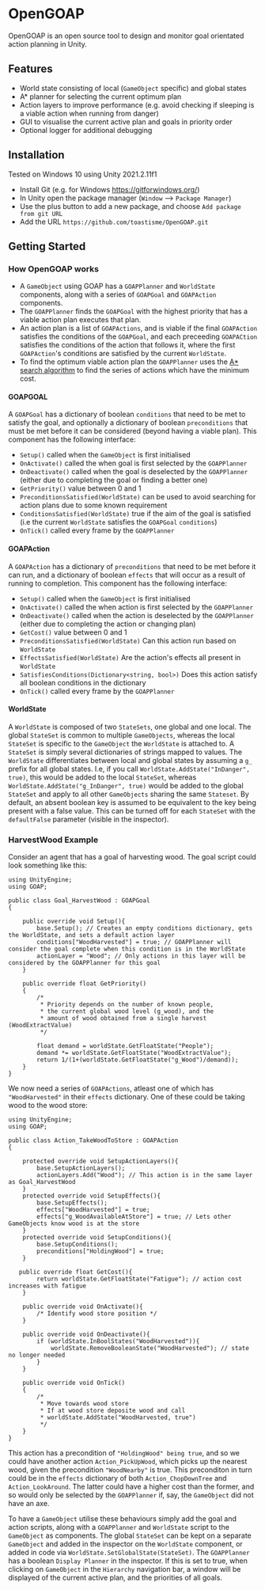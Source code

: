# OpenGOAP

OpenGOAP is an open source tool to design and monitor goal orientated action planning in Unity.

## Features
- World state consisting of local (`GameObject` specific) and global states
- A* planner for selecting the current optimum plan
- Action layers to improve performance (e.g. avoid checking if sleeping is a viable action when running from danger)
- GUI to visualise the current active plan and goals in priority order
- Optional logger for additional debugging

## Installation

Tested on Windows 10 using Unity 2021.2.11f1
- Install Git (e.g. for Windows https://gitforwindows.org/)
- In Unity open the package manager (`Window` --> `Package Manager`)
- Use the plus button to add a new package, and choose `Add package from git URL`
- Add the URL `https://github.com/toastisme/OpenGOAP.git`

## Getting Started

### How OpenGOAP works

- A `GameObject` using GOAP has a `GOAPPlanner` and `WorldState` components, along with a series of `GOAPGoal` and `GOAPAction` components. 
- The `GOAPPlanner` finds the `GOAPGoal` with the highest priority that has a viable action plan executes that plan.
- An action plan is a list of `GOAPActions`, and is viable if the final `GOAPAction` satisfies the conditions of the `GOAPGoal`, and each preceeding `GOAPACtion` satisfies the conditions of the action that follows it, where the first `GOAPAction`'s conditions are satisfied by the current `WorldState`.
- To find the optimum viable action plan the `GOAPPlanner` uses the [A* search algorithm](https://en.wikipedia.org/wiki/A*_search_algorithm) to find 
the series of actions which have the minimum cost.

#### GOAPGOAL

A `GOAPGoal` has a dictionary of boolean `conditions` that need to be met to satisfy the goal, and optionally a dictionary of boolean `preconditions` that must be met before it can be considered (beyond having a viable plan). This component has the following interface:
- `Setup()` called when the `GameObject` is first initialised
- `OnActivate()` called the when goal is first selected by the `GOAPPlanner`
- `OnDeactivate()` called when the goal is deselected by the `GOAPPlanner` (either due to completing the goal or finding a better one)
- `GetPriority()` value between 0 and 1 
- `PreconditionsSatisfied(WorldState)` can be used to avoid searching for action plans due to some known requirement
- `ConditionsSatisfied(WorldState)` true if the aim of the goal is satisfied (i.e the current `WorldState` satisfies the `GOAPGoal` `conditions`)
- `OnTick()` called every frame by the `GOAPPlanner` 

#### GOAPAction

A `GOAPAction` has a dictionary of `preconditions` that need to be met before it can run, and a dictionary of boolean `effects` that will occur as a result of running to completion. This component has the following interface:
- `Setup()` called when the `GameObject` is first initialised
- `OnActivate()` called the when action is first selected by the `GOAPPlanner`
- `OnDeactivate()` called when the action is deselected by the `GOAPPlanner` (either due to completing the action or changing plan)
- `GetCost()` value between 0 and 1
- `PreconditionsSatisfied(WorldState)` Can this action run based on `WorldState`
- `EffectsSatisfied(WorldState)` Are the action's effects all present in `WorldState`
- `SatisfiesConditions(Dictionary<string, bool>)` Does this action satisfy all boolean conditions in the dictionary
- `OnTick()` called every frame by the `GOAPPlanner`

#### WorldState

A `WorldState` is composed of two `StateSets`, one global and one local. The global `StateSet` is common to multiple `GameObjects`, whereas the local
`StateSet` is specific to the `GameObject` the `WorldState` is attached to. A `StateSet` is simply several dictionaries of strings mapped to values. 
The `WorldState` differentiates between local and global states by assuming a `g_` prefix for all global states. 
I.e, if you call `WorldState.AddState("InDanger", true)`, this would be added to the local `StateSet`, whereas `WorldState.AddState("g_InDanger", true)` 
would be added to the global `StateSet` and apply to all other `GameObjects` sharing the same `Stateset`.
By default, an absent boolean key is assumed to be equivalent to the key being present with a false value. This can be turned off for each `StateSet` with the `defaultFalse` parameter (visible in the inspector).

### HarvestWood Example

Consider an agent that has a goal of harvesting wood. The goal script could look something like this:

```
using UnityEngine;
using GOAP;

public class Goal_HarvestWood : GOAPGoal
{

    public override void Setup(){
        base.Setup(); // Creates an empty conditions dictionary, gets the WorldState, and sets a default action layer
        conditions["WoodHarvested"] = true; // GOAPPlanner will consider the goal complete when this condition is in the WorldState
        actionLayer = "Wood"; // Only actions in this layer will be considered by the GOAPPlanner for this goal
    }

    public override float GetPriority()
    {
        /*
         * Priority depends on the number of known people, 
         * the current global wood level (g_wood), and the 
         * amount of wood obtained from a single harvest (WoodExtractValue)
         */
    
        float demand = worldState.GetFloatState("People");
        demand *= worldState.GetFloatState("WoodExtractValue");
        return 1/(1+(worldState.GetFloatState("g_Wood")/demand));
    }
}
```
We now need a series of `GOAPActions`, atleast one of which has `"WoodHarvested"` in their `effects` dictionary. One of these could be taking wood to the wood store:

```
using UnityEngine;
using GOAP;

public class Action_TakeWoodToStore : GOAPAction
{
 
    protected override void SetupActionLayers(){
        base.SetupActionLayers();
        actionLayers.Add("Wood"); // This action is in the same layer as Goal_HarvestWood
    }
    protected override void SetupEffects(){
        base.SetupEffects();
        effects["WoodHarvested"] = true;
        effects["g_WoodAvailableAtStore"] = true; // Lets other GameObjects know wood is at the store
    }
    protected override void SetupConditions(){
        base.SetupConditions();
        preconditions["HoldingWood"] = true;
    }
    
   public override float GetCost(){
        return worldState.GetFloatState("Fatigue"); // action cost increases with fatigue
    }

    public override void OnActivate(){
        /* Identify wood store position */
    }

    public override void OnDeactivate(){
        if (worldState.InBoolStates("WoodHarvested")){
            worldState.RemoveBooleanState("WoodHarvested"); // state no longer needed
        }
    }

    public override void OnTick()
    {
        /*
         * Move towards wood store
         * If at wood store deposite wood and call 
         * worldState.AddState("WoodHarvested, true")
         */
    }
}
```
This action has a precondition of `"HoldingWood" being true`, and so we could have another action `Action_PickUpWood`, which picks up the nearest wood, given the precondition `"WoodNearby"` is true. This preconditon in turn could be in the `effects` dictionary of both `Action_ChopDownTree` and `Action_LookAround`. The latter could have a higher cost than the former, and so would only be selected by the `GOAPPlanner` if, say, the `GameObject` did not have an axe. 

To have a `GameObject` utilise these behaviours simply add the goal and action scripts, along with a `GOAPPlanner` and `WorldState` script to the `GameObject` as components. The global `StateSet` can be kept on a separate `GameObject` and added in the inspector on the `WorldState` component, or added in code via `WorldState.SetGlobalState(StateSet)`. The `GOAPPlanner` has a boolean `Display Planner` in the inspector. If this is set to true, when clicking on `GameObject` in the `Hierarchy` navigation bar, a window will be displayed of the current active plan, and the priorities of all goals.




